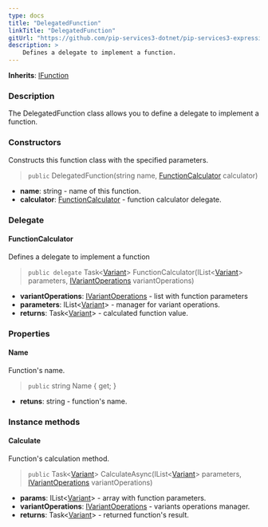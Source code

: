 ```yaml
---
type: docs
title: "DelegatedFunction"
linkTitle: "DelegatedFunction"
gitUrl: "https://github.com/pip-services3-dotnet/pip-services3-expressions-dotnet"
description: > 
    Defines a delegate to implement a function.
---
```


**Inherits**: [IFunction](../ifunction)

### Description

The DelegatedFunction class allows you to define a delegate to implement a function.

### Constructors
Constructs this function class with the specified parameters.

> `public` DelegatedFunction(string name, [FunctionCalculator](#functioncalculator) calculator)

- **name**: string - name of this function.
- **calculator**: [FunctionCalculator](#functioncalculator) - function calculator delegate.

### Delegate

#### FunctionCalculator
Defines a delegate to implement a function
> `public delegate` Task<[Variant](../../../variants/variant)> FunctionCalculator(IList<[Variant](../../../variants/variant)> parameters, [IVariantOperations](../../../variants/ivariant_operations) variantOperations)

- **variantOperations**: [IVariantOperations](../../../variants/ivariant_operations) - list with function parameters
- **parameters**: IList<[Variant](../../../variants/variant)> - manager for variant operations.
- **returns**: Task<[Variant](../../../variants/variant)> - calculated function value.

### Properties

#### Name
Function's name.
> `public` string Name { get; }

- **retuns**: string - function's name.

### Instance methods

#### Calculate
Function's calculation method.

> `public` Task<[Variant](../../../variants/variant)> CalculateAsync(IList<[Variant](../../../variants/variant)> parameters, [IVariantOperations](../../../variants/ivariant_operations) variantOperations)

- **params**: IList<[Variant](../../../variants/variant)> - array with function parameters.
- **variantOperations**: [IVariantOperations](../../../variants/ivariant_operations) - variants operations manager.
- **returns**: Task<[Variant](../../../variants/variant)> - returned function's result.
